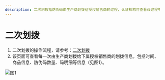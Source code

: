 ```yaml
---
description: 二次划拨指防伪码由生产商划拨给授权销售商的过程，认证机构可查看该过程中的所有信息。
---
```


# 二次划拨

1. 二次划拨的操作流程，请参考：[二次划拨](https://help.stringon.com/manual-matrix/c3/c3-3/c3-3-2)
2. 该页面可查看每一次由生产商划拨给下属授权销售商的划拨信息，包括时间、商品信息、防伪码数量、码明细等信息（见图1）。

![&#x56FE;1](http://md.stringon.com/img/%7Bfilename%7D%7B.suffix%7D20200903170624.png)

